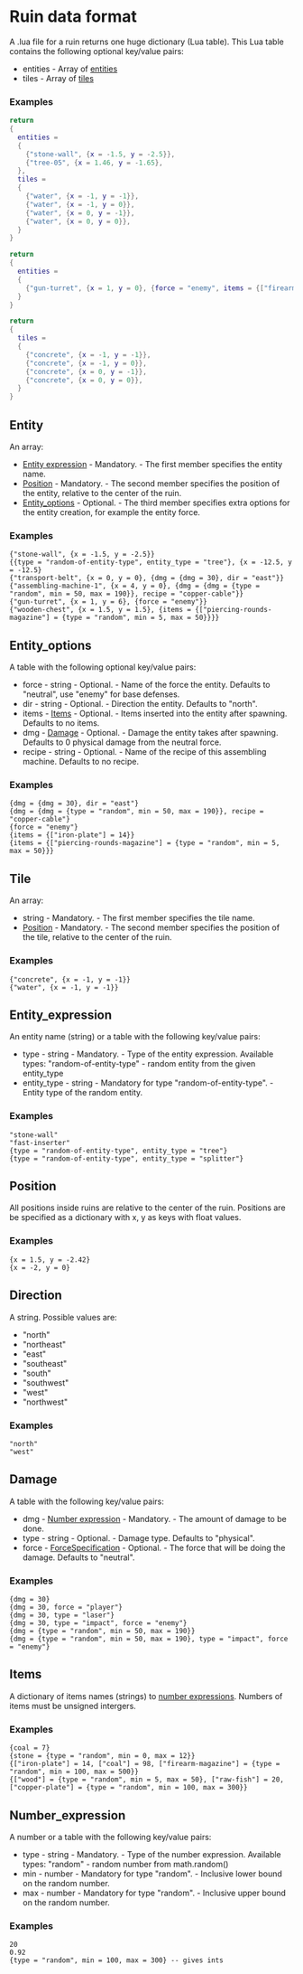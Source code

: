 # Ruin data format

A .lua file for a ruin returns one huge dictionary (Lua table). This Lua table contains the following optional key/value pairs:
* entities - Array of [entities](#Entity)
* tiles - Array of [tiles](#Tile)

### Examples

```lua
return
{
  entities =
  {
    {"stone-wall", {x = -1.5, y = -2.5}},
    {"tree-05", {x = 1.46, y = -1.65},
  },
  tiles =
  {
    {"water", {x = -1, y = -1}},
    {"water", {x = -1, y = 0}},
    {"water", {x = 0, y = -1}},
    {"water", {x = 0, y = 0}},
  }
}
```
```lua
return
{
  entities =
  {
    {"gun-turret", {x = 1, y = 0}, {force = "enemy", items = {["firearm-magazine"] = 1}, }},
  }
}
```

```lua
return
{
  tiles =
  {
    {"concrete", {x = -1, y = -1}},
    {"concrete", {x = -1, y = 0}},
    {"concrete", {x = 0, y = -1}},
    {"concrete", {x = 0, y = 0}},
  }
}
```

## Entity

An array:
* [Entity expression](#Entity_expression) - Mandatory. - The first member specifies the entity name.
* [Position](#Position) - Mandatory. - The second member specifies the position of the entity, relative to the center of the ruin.
* [Entity_options](#Entity_options) - Optional. - The third member specifies extra options for the entity creation, for example the entity force.

### Examples

`{"stone-wall", {x = -1.5, y = -2.5}}`<br>
`{{type = "random-of-entity-type", entity_type = "tree"}, {x = -12.5, y = -12.5}`<br>
`{"transport-belt", {x = 0, y = 0}, {dmg = {dmg = 30}, dir = "east"}}`<br>
`{"assembling-machine-1", {x = 4, y = 0}, {dmg = {dmg = {type = "random", min = 50, max = 190}}, recipe = "copper-cable"}}`<br>
`{"gun-turret", {x = 1, y = 6}, {force = "enemy"}}`<br>
`{"wooden-chest", {x = 1.5, y = 1.5}, {items = {["piercing-rounds-magazine"] = {type = "random", min = 5, max = 50}}}}`

## Entity_options

A table with the following optional key/value pairs:
* force - string - Optional. - Name of the force the entity. Defaults to "neutral", use "enemy" for base defenses.
* dir - string - Optional. - Direction the entity. Defaults to "north".
* items - [Items](#Items) - Optional. - Items inserted into the entity after spawning. Defaults to no items.
* dmg - [Damage](#Damage) - Optional. - Damage the entity takes after spawning. Defaults to 0 physical damage from the neutral force.
* recipe - string - Optional. - Name of the recipe of this assembling machine. Defaults to no recipe.

### Examples

`{dmg = {dmg = 30}, dir = "east"}`<br>
`{dmg = {dmg = {type = "random", min = 50, max = 190}}, recipe = "copper-cable"}`<br>
`{force = "enemy"}`<br>
`{items = {["iron-plate"] = 14}}`<br>
`{items = {["piercing-rounds-magazine"] = {type = "random", min = 5, max = 50}}}`

## Tile

An array:
* string - Mandatory. - The first member specifies the tile name.
* [Position](#Position) - Mandatory. - The second member specifies the position of the tile, relative to the center of the ruin.

### Examples

`{"concrete", {x = -1, y = -1}}`<br>
`{"water", {x = -1, y = -1}}`

## Entity_expression

An entity name (string) or a table with the following key/value pairs:
* type - string - Mandatory. - Type of the entity expression. Available types: "random-of-entity-type" - random entity from the given entity_type
* entity_type - string - Mandatory for type "random-of-entity-type". - Entity type of the random entity.

### Examples

`"stone-wall"`<br>
`"fast-inserter"`<br>
`{type = "random-of-entity-type", entity_type = "tree"}`<br>
`{type = "random-of-entity-type", entity_type = "splitter"}`

## Position

All positions inside ruins are relative to the center of the ruin. Positions are be specified as a dictionary with x, y as keys with float values.

### Examples

`{x = 1.5, y = -2.42}`<br>
`{x = -2, y = 0}`

## Direction

A string. Possible values are:
* "north"
* "northeast"
* "east"
* "southeast"
* "south"
* "southwest"
* "west"
* "northwest"

### Examples

`"north"`<br>
`"west"`

## Damage

A table with the following key/value pairs:

* dmg - [Number expression](#Number_expression) - Mandatory. - The amount of damage to be done.
* type - string - Optional. - Damage type. Defaults to "physical".
* force - [ForceSpecification](https://lua-api.factorio.com/latest/Concepts.html#ForceSpecification) - Optional. - The force that will be doing the damage. Defaults to "neutral".

### Examples

`{dmg = 30}`<br>
`{dmg = 30, force = "player"}`<br>
`{dmg = 30, type = "laser"}`<br>
`{dmg = 30, type = "impact", force = "enemy"}`<br>
`{dmg = {type = "random", min = 50, max = 190}}`<br>
`{dmg = {type = "random", min = 50, max = 190}, type = "impact", force = "enemy"}`

## Items

A dictionary of items names (strings) to [number expressions](#Number_expression).
Numbers of items must be unsigned intergers.

### Examples

`{coal = 7}`<br>
`{stone = {type = "random", min = 0, max = 12}}`<br>
`{["iron-plate"] = 14, ["coal"] = 98, ["firearm-magazine"] = {type = "random", min = 100, max = 500}}`<br>
`{["wood"] = {type = "random", min = 5, max = 50}, ["raw-fish"] = 20, ["copper-plate"] = {type = "random", min = 100, max = 300}}`

## Number_expression

A number or a table with the following key/value pairs:
* type - string - Mandatory. - Type of the number expression. Available types: "random" - random number from math.random()
* min - number - Mandatory for type "random". - Inclusive lower bound on the random number.
* max - number - Mandatory for type "random". - Inclusive upper bound on the random number.

### Examples

`20`<br>
`0.92`<br>
`{type = "random", min = 100, max = 300} -- gives ints`

